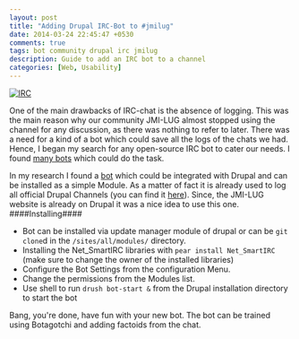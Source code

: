 ```yaml
---
layout: post
title: "Adding Drupal IRC-Bot to #jmilug"
date: 2014-03-24 22:45:47 +0530
comments: true
tags: bot community drupal irc jmilug
description: Guide to add an IRC bot to a channel
categories: [Web, Usability]
---
```

[![IRC](/images/irc.jpg "IRC Screen")](http://www.flickr.com/photos/kalleboo/2215471286/sizes/o/in/photostream/)

One of the main drawbacks of IRC-chat is the absence of logging. This was the main reason why our community JMI-LUG almost stopped using the channel for any discussion, as there was nothing to refer to later.
  There was a need for a kind of a bot which could save all the logs of the chats we had. Hence, I began my search for any open-source IRC bot to cater our needs.
I found [many bots](http://en.wikipedia.org/wiki/Comparison_of_Internet_Relay_Chat_bots) which could do the task. 

In my research I found a [bot](https://drupal.org/project/bot) which could be integrated with Drupal and can be installed as a simple Module. As a matter of fact it is already used to log all official Drupal Channels (you can find it [here](http://druplicon.info)). Since, the JMI-LUG website is already on Drupal it was a nice idea to use this one.
####Installing####

- Bot can be installed via update manager module of drupal or can be `git clone`d in the `/sites/all/modules/` directory.
- Installing the Net_SmartIRC libraries with `pear install Net_SmartIRC` (make sure to change the owner of the installed libraries)
- Configure the Bot Settings from the configuration Menu.
- Change the permissions from the Modules list.
- Use shell to run `drush bot-start &` from the Drupal installation directory to start the bot

Bang, you're done, have fun with your new bot. The bot can be trained using Botagotchi and adding factoids from the chat.
